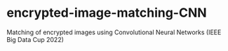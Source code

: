 # encrypted-image-matching-CNN
Matching of encrypted images using Convolutional Neural Networks (IEEE Big Data Cup 2022)
